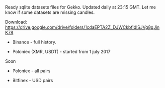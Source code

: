 Ready sqlite datasets files for Gekko. Updated daily at 23:15 GMT. Let me know if some datasets are missing candles.

Download: https://drive.google.com/drive/folders/1cdaEPTA2Z_DJWCkbfidlSJVg8gJinK78

- Binance - full history.

- Poloniex (XMR, USDT) - started from 1 july 2017

Soon
- Poloniex - all pairs

- Bitfinex - USD pairs
